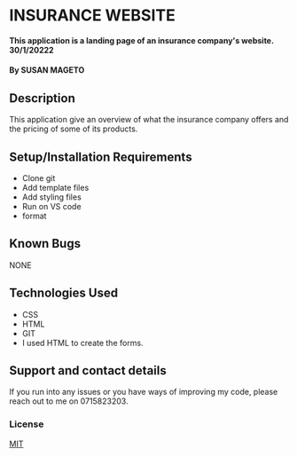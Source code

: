 # INSURANCE WEBSITE
#### This application is a landing page of an insurance company's website. 30/1/20222
#### By SUSAN MAGETO
## Description
This application give an overview of what the insurance company offers and the pricing of some of its products.
## Setup/Installation Requirements
* Clone git
* Add template files
* Add styling files
* Run on VS code
* format
## Known Bugs
NONE
## Technologies Used
* CSS 
* HTML
* GIT
* I used HTML to create the forms.
## Support and contact details
If you run into any issues or you have ways of improving my code, please reach out to me on 0715823203.
### License
 [MIT](/home/moringa/Documents/insurance/LICENSE)
